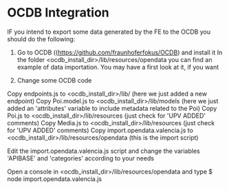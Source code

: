 OCDB Integration
================

IF you intend to export some data generated by the FE to the OCDB you should do the following:

1) Go to OCDB ((https://github.com/fraunhoferfokus/OCDB) and install it
In the folder <ocdb_install_dir>/lib/resources/opendata  you can find an example of data importation. You may have a first look at it, if you want

2) Change some OCDB code

Copy endpoints.js   				to  <ocdb_install_dir>/lib/							(here we just added a new endpoint)
Copy Poi.model.js   				to  <ocdb_install_dir>/lib/models					(here we just added an 'attributes' variable to include metadata related to the Poi)
Copy Poi.js							to  <ocdb_install_dir>/lib/resources				(just check for 'UPV ADDED' comments)
Copy Media.js						to  <ocdb_install_dir>/lib/resources				(just check for 'UPV ADDED' comments)
Copy import.opendata.valencia.js	to  <ocdb_install_dir>/lib/resources/opendata		(this is the import script)


Edit the import.opendata.valencia.js script and change the variables 'APIBASE' and 'categories' according to your needs 

Open a console in <ocdb_install_dir>/lib/resources/opendata and type
$ node import.opendata.valencia.js